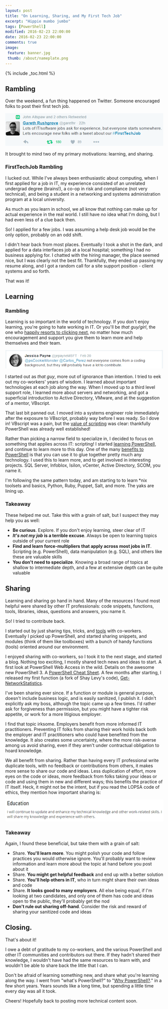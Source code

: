 ```yaml
---
layout: post
title: "On Learning, Sharing, and My First Tech Job"
excerpt: "Hippie mumbo jumbo"
tags: [PowerShell]
modified: 2016-02-23 22:00:00
date: 2016-02-23 22:00:00
comments: true
image:
 feature: banner.jpg
 thumb: /about/nameplate.png
---
```

{% include _toc.html %}

## Rambling

Over the weekend, a fun thing happened on Twitter.  Someone encouraged folks to post their first tech job.

[![FirstTechJob](/images/learn/firsttechjob.png)](https://twitter.com/garethr/status/701099443857309696)

It brought to mind two of my primary motivations: learning, and sharing.

### FirstTechJob Rambling

I lucked out.  While I've always been enthusiastic about computing, when I first applied for a job in IT, my experience consisted of an unrelated undergrad degree (brains!), a co-op in risk and compliance (not very technical), and being a student in a networking and systems administration program at a local university.

As much as you learn in school, we all know that nothing can make up for actual experience in the real world.  I still have no idea what I'm doing, but I had even less of a clue back then.

So! I applied for a few jobs.  I was assuming a help desk job would be the only option, probably on an odd shift.

I didn't hear back from most places.  Eventually I took a shot in the dark, and applied for a data interfaces job at a local hospital; something I had no business applying for.  I chatted with the hiring manager, the place seemed nice, but I was clearly not the best fit.  Thankfully, they ended up passing my resume along, and I got a random call for a site support position - client systems and so forth.

That was it!

## Learning

### Rambling

Learning is so important in the world of technology.  If you don't enjoy learning, you're going to hate working in IT.  Or you'll be *that guy/girl*, the one who [happily resorts to clicking next](http://ramblingcookiemonster.github.io/Dealing-With-The-Click-Next-Admin/), no matter how much encouragement and support you give them to learn more and help themselves and their team.

[![Not everyone](/images/learn/noteveryone.png)](https://twitter.com/jepayneMSFT/status/701136556338184192)

I started out as *that guy*, more out of ignorance than intention.  I tried to eek out my co-workers' years of wisdom.  I learned about important technologies at each job along the way.  When I moved up to a third level support role, I learned more about servers and networking, and got a superficial introduction to Active Directory, VMware, and at the suggestion of a mentor, VBscript.

That last bit panned out.  I moved into a systems engineer role immediately after the exposure to VBscript, probably way before I was ready.  So I dove in!  VBscript was a pain, but the [value of scripting](https://www.penflip.com/powershellorg/why-powershell/blob/master/chapter2.txt) was clear: thankfully PowerShell was already well established!

Rather than picking a narrow field to specialize in, I decided to focus on something that applies across IT: scripting! I started [learning PowerShell](http://ramblingcookiemonster.github.io/How-Do-I-Learn-PowerShell/), and continue to learn more to this day.  One of the many [benefits to PowerShell](https://www.penflip.com/powershellorg/why-powershell/blob/master/chapter3.txt) is that you can use it to glue together pretty much any technology.  I used this to learn more, and to get involved in interesting projects.  SQL Server, Infoblox, Isilon, vCenter, Active Directory, SCOM, you name it.

I'm following the same pattern today, and am starting to to learn *nix toolsets and basics, Python, Ruby, Puppet, Salt, and more.  The yaks are lining up.

### Takeaway

These helped me out.  Take this with a grain of salt, but I suspect they may help you as well:

* **Be curious**.  Explore.  If you don't enjoy learning, steer clear of IT
* ***It's not my job* is a terrible excuse**.  Always be open to learning topics outside of your current role
* **Find and learn force-multipliers that apply across most jobs in IT**.  Scripting (e.g. PowerShell), data manipulation (e.g. SQL), and others like these are valuable skills
* **You don't need to specialize**.  Knowing a broad range of topics at shallow to intermediate depth, and a few at extensive depth can be quite valuable

## Sharing

Learning and sharing go hand in hand.  Many of the resources I found most helpful were shared by other IT professionals: code snippets, functions, tools, libraries, ideas, questions and answers, you name it.

So!  I tried to contribute back.

I started out by just sharing tips, tricks, and [tools](http://ramblingcookiemonster.github.io/Pages/Tools/index.html) with co-workers.  Eventually I picked up PowerShell, and started sharing snippets, and modules (think of them like toolboxes) with a bunch of handy functions (tools) oriented around our environment.

I enjoyed sharing with co-workers, so I took it to the next stage, and started a blog.  Nothing too exciting, I mostly shared tech news and ideas to start.  A first look at PowerShell Web Access in the wild.  Details on the awesome new PowerShell 3.  A [PowerShell Cheat Sheet](http://ramblingcookiemonster.github.io/Pages/PowerShellResources/index.html#cheat-sheets-and-quick-references).  A few months after starting, I released my first function (a fork of Shay Levy's code), [Get-NetworkStatistics](https://gallery.technet.microsoft.com/scriptcenter/Get-NetworkStatistics-66057d71).

I've been sharing ever since.  If a function or module is general purpose, doesn't include business logic, and is easily sanitized, I publish it.  I didn't explicitly ask my boss, although the topic came up a few times.  I'd rather ask for forgiveness than permission, but you might have a tighter risk appetite, or work for a more litigious employer.

I find that topic irksome.  Employers benefit from more informed IT practitioners.  Preventing IT folks from sharing their work holds back both the employer and IT practitioners who could have benefited from the knowledge.  It also creates some uncertainty, where the more risk-averse among us avoid sharing, even if they aren't under contractual obligation to hoard knowledge.

We all benefit from sharing.  Rather than having every IT professional write duplicate tools, with no feedback or contributions from others, it makes more sense to share our code and ideas.  Less duplication of effort, more eyes on the code or ideas, more feedback from folks taking your ideas or code and using them in new and different ways; this benefits the practice of IT itself.  Heck, it might not be the intent, but if you read the LOPSA code of ethics, they mention how important sharing is:

[![LOPSA Education](/images/learn/lopsa.png)](https://lopsa.org/CodeOfEthics)

### Takeaway

Again, I found these beneficial, but take them with a grain of salt:

* Share.  **You'll learn more**.  You might polish your code and follow practices you would otherwise ignore.  You'll probably want to review information and learn more about the topic at hand before you post about it
* Share.  **You might get helpful feedback** and end up with a better solution
* Share.  **You'll help others in IT**, who in turn might share their own ideas and code
* Share.  **It looks good to many employers**.  All else being equal, if I'm looking at two candidates, and only one of them has code and ideas open to the public, they'll probably get the nod
* **Don't rule out sharing off-hand**.  Consider the risk and reward of sharing your sanitized code and ideas

## Closing.

That's about it!

I owe a debt of gratitude to my co-workers, and the various PowerShell and other IT communities and contributors out there.  If they hadn't shared their knowledge, I wouldn't have had the same resources to learn with, and wouldn't be able to share back the little that I can.

Don't be afraid of learning something new, and share what you're learning along the way.  I went from "what's PowerShell?" to "[Why PowerShell?](https://www.penflip.com/powershellorg/why-powershell/blob/master/chapter1.txt)." in a few short years.  Years sounds like a long time, but spending a little time every day was all it took.

Cheers!  Hopefully back to posting more technical content soon.